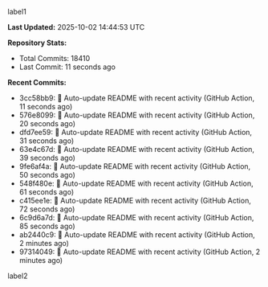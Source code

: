 
label1 
<!-- ACTIVITY_START -->
**Last Updated:** 2025-10-02 14:44:53 UTC

**Repository Stats:**
- Total Commits: 18410
- Last Commit: 11 seconds ago

**Recent Commits:**
- 3cc58bb9: 🤖 Auto-update README with recent activity (GitHub Action, 11 seconds ago)
- 576e8099: 🤖 Auto-update README with recent activity (GitHub Action, 20 seconds ago)
- dfd7ee59: 🤖 Auto-update README with recent activity (GitHub Action, 31 seconds ago)
- 63e4c67d: 🤖 Auto-update README with recent activity (GitHub Action, 39 seconds ago)
- 9fe6af4a: 🤖 Auto-update README with recent activity (GitHub Action, 50 seconds ago)
- 548f480e: 🤖 Auto-update README with recent activity (GitHub Action, 61 seconds ago)
- c415ee1e: 🤖 Auto-update README with recent activity (GitHub Action, 72 seconds ago)
- 6c9d6a7d: 🤖 Auto-update README with recent activity (GitHub Action, 85 seconds ago)
- ab2440c9: 🤖 Auto-update README with recent activity (GitHub Action, 2 minutes ago)
- 97314049: 🤖 Auto-update README with recent activity (GitHub Action, 2 minutes ago)
<!-- ACTIVITY_END -->

label2
